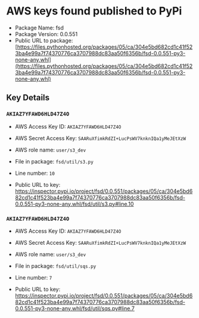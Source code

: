 # AWS keys found published to PyPi

* Package Name: fsd
* Package Version: 0.0.551
* Public URL to package: [https://files.pythonhosted.org/packages/05/ca/304e5bd682cd1c41f523ba4e99a7f74370776ca3707988dc83aa50f6356b/fsd-0.0.551-py3-none-any.whl](https://files.pythonhosted.org/packages/05/ca/304e5bd682cd1c41f523ba4e99a7f74370776ca3707988dc83aa50f6356b/fsd-0.0.551-py3-none-any.whl)

## Key Details

### `AKIAZ7YFAWD6HLD47Z4O`

* AWS Access Key ID: `AKIAZ7YFAWD6HLD47Z4O`
* AWS Secret Access Key: `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` 
* AWS role name: `user/s3_dev`
* File in package: `fsd/util/s3.py`
* Line number: `10`

* Public URL to key: https://inspector.pypi.io/project/fsd/0.0.551/packages/05/ca/304e5bd682cd1c41f523ba4e99a7f74370776ca3707988dc83aa50f6356b/fsd-0.0.551-py3-none-any.whl/fsd/util/s3.py#line.10



### `AKIAZ7YFAWD6HLD47Z4O`

* AWS Access Key ID: `AKIAZ7YFAWD6HLD47Z4O`
* AWS Secret Access Key: `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` 
* AWS role name: `user/s3_dev`
* File in package: `fsd/util/sqs.py`
* Line number: `7`

* Public URL to key: https://inspector.pypi.io/project/fsd/0.0.551/packages/05/ca/304e5bd682cd1c41f523ba4e99a7f74370776ca3707988dc83aa50f6356b/fsd-0.0.551-py3-none-any.whl/fsd/util/sqs.py#line.7


